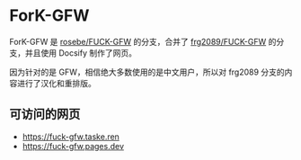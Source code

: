 # ForK-GFW

ForK-GFW 是 [rosebe/FUCK-GFW](https://github.com/rosebe/FUCK-GFW) 的分支，合并了 [frg2089/FUCK-GFW](https://github.com/frg2089/FUCK-GFW) 的分支，并且使用 Docsify 制作了网页。

因为针对的是 GFW，相信绝大多数使用的是中文用户，所以对 frg2089 分支的内容进行了汉化和重排版。

## 可访问的网页

- <https://fuck-gfw.taske.ren>
- <https://fuck-gfw.pages.dev>